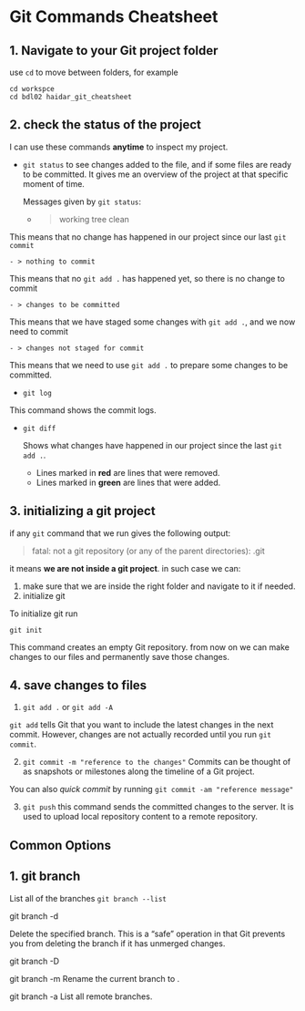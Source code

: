 # Git Commands Cheatsheet

## 1. Navigate to your Git project folder

use `cd` to move between folders, for example 

```
cd workspce
cd bdl02 haidar_git_cheatsheet
```

## 2. check the status of the project

I can use these commands **anytime** to inspect my project.

- `git status` to see changes added to the file, and if some files are ready to be committed. 
It gives me an overview of the project at that specific moment of time.

  Messages given by `git status`:
    - > working tree clean

This means that no change has happened in our project since our last `git commit`

    - > nothing to commit
    
This means that no `git add .` has happened yet, so there is no change to commit

    - > changes to be committed

This means that we have staged some changes with `git add .`, and we now need to commit 

    - > changes not staged for commit

This means that we need to use `git add .` to prepare some changes to be committed.

- `git log` 

This command shows the commit logs.

- `git diff`

    Shows what changes have happened in our project since the last `git add .`.
    - Lines marked in **red** are lines that were removed.
    - Lines marked in **green** are lines that were added.
## 3. initializing a git project
if any `git` command that we run  gives the following output:
> fatal: not a git repository (or any of the parent directories): .git

it means **we are not inside a git project**. in such case we can:

1.  make sure that we are inside the right folder and navigate to it if needed.
2. initialize git

To initialize git run

```
git init
``` 

This command creates an empty Git repository.
from now on we can make changes to our files and permanently save those changes.

## 4. save changes to files

1. `git add .` or `git add -A`

`git add` tells Git that you want to include the latest changes in the next commit. However, changes are not actually recorded until you run `git commit`.

2. `git commit -m "reference to the changes"`
Commits can be thought of as snapshots or milestones along the timeline of a Git project.

You can also *quick commit* by running `git commit -am "reference message"`

3. `git push` this command sends the committed changes to the server. It is used to upload local repository content to a remote repository. 


## Common Options

## 1. git branch
List all of the branches 
``git branch --list``


git branch -d 

Delete the specified branch. This is a “safe” operation in that Git prevents you from deleting the branch if it has unmerged changes.


git branch -D 


git branch -m 
Rename the current branch to .

 
git branch -a
List all remote branches. 

